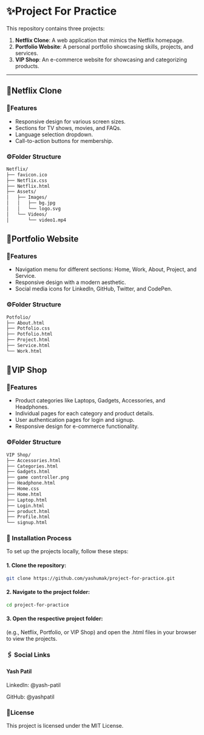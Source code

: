 # ✨Project For Practice

This repository contains three projects:

1. **Netflix Clone**: A web application that mimics the Netflix homepage.
2. **Portfolio Website**: A personal portfolio showcasing skills, projects, and services.
3. **VIP Shop**: An e-commerce website for showcasing and categorizing products.

---

## 📂Netflix Clone

### 🚀Features

- Responsive design for various screen sizes.
- Sections for TV shows, movies, and FAQs.
- Language selection dropdown.
- Call-to-action buttons for membership.

### ⚙️Folder Structure

````bash
Netflix/
├── favicon.ico
├── Netflix.css
├── Netflix.html
├── Assets/
│   ├── Images/
│   │   ├── bg.jpg
│   │   └── logo.svg
│   └── Videos/
│       └── video1.mp4
````

## 📂Portfolio Website

### 🚀Features

- Navigation menu for different sections: Home, Work, About, Project, and Service.
- Responsive design with a modern aesthetic.
- Social media icons for LinkedIn, GitHub, Twitter, and CodePen.

### ⚙️Folder Structure
````bash
Potfolio/
├── About.html
├── Potfolio.css
├── Potfolio.html
├── Project.html
├── Service.html
└── Work.html
````


## 📂VIP Shop

### 🚀Features

- Product categories like Laptops, Gadgets, Accessories, and Headphones.
- Individual pages for each category and product details.
- User authentication pages for login and signup.
- Responsive design for e-commerce functionality.

### ⚙️Folder Structure
````bash
VIP Shop/
├── Accessories.html
├── Categories.html
├── Gadgets.html
├── game controller.png
├── Headphone.html
├── Home.css
├── Home.html
├── Laptop.html
├── Login.html
├── product.html
├── Profile.html
└── signup.html
````

### 📜 Installation Process

To set up the projects locally, follow these steps:

#### 1. Clone the repository:
````bash
git clone https://github.com/yashumak/project-for-practice.git
````
#### 2. Navigate to the project folder:
```bash
cd project-for-practice
````
#### 3. Open the respective project folder:

 (e.g., Netflix, Portfolio, or VIP Shop) and open the .html files in your browser to view the projects.

### 🖇️ Social Links

#### Yash Patil

LinkedIn: @yash-patil

GitHub: @yashpatil

### 🪪License
This project is licensed under the MIT License. 
